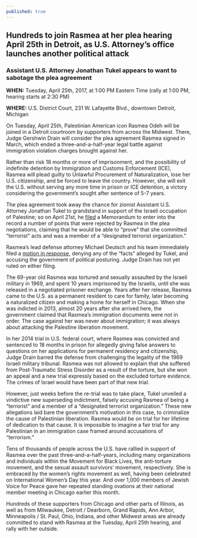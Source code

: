 ```yaml
---
published: true
---
```

## Hundreds to join Rasmea at her plea hearing April 25th in Detroit, as U.S. Attorney’s office launches another political attack

### Assistant U.S. Attorney Jonathan Tukel appears to want to sabotage the plea agreement

**WHEN:** Tuesday, April 25th, 2017, at 1:00 PM Eastern Time (rally at 1:00 PM, hearing starts at 2:30 PM)

**WHERE:** U.S. District Court, 231 W. Lafayette Blvd., downtown Detroit, Michigan

On Tuesday, April 25th, Palestinian American icon Rasmea Odeh will be joined in a Detroit courtroom by supporters from across the Midwest. There, Judge Gershwin Drain will consider the plea agreement Rasmea signed in March, which ended a three-and-a-half-year legal battle against immigration violation charges brought against her.

Rather than risk 18 months or more of imprisonment, and the possibility of indefinite detention by Immigration and Customs Enforcement (ICE), Rasmea will plead guilty to Unlawful Procurement of Naturalization, lose her U.S. citizenship, and be forced to leave the country. However, she will exit the U.S. without serving any more time in prison or ICE detention, a victory considering the government’s sought after sentence of 5-7 years.

The plea agreement took away the chance for zionist Assistant U.S. Attorney Jonathan Tukel to grandstand in support of the Israeli occupation of Palestine; so on April 21st, he [filed](https://drive.google.com/file/d/0B1YcQ8ThsCDaaFdaLXRsLUozUlE/view) a Memorandum to enter into the record a number of points that were rejected by Rasmea in the plea negotiations, claiming that he would be able to “prove” that she committed “terrorist” acts and was a member of a “designated terrorist organization.”

Rasmea’s lead defense attorney Michael Deutsch and his team immediately filed a [motion in response](https://drive.google.com/file/d/0B1YcQ8ThsCDaamw1M2pwdHVNUjg/view), denying any of the “facts” alleged by Tukel, and accusing the government of political posturing.  Judge Drain has not yet ruled on either filing.

The 69-year old Rasmea was tortured and sexually assaulted by the Israeli military in 1969, and spent 10 years imprisoned by the Israelis, until she was released in a negotiated prisoner exchange. Years after her release, Rasmea came to the U.S. as a permanent resident to care for family, later becoming a naturalized citizen and making a home for herself in Chicago. When she was indicted in 2013, almost 20 years after she arrived here, the government claimed that Rasmea’s immigration documents were not in order. The case against her was never about immigration; it was always about attacking the Palestine liberation movement.

In her 2014 trial in U.S. federal court, where Rasmea was convicted and sentenced to 18 months in prison for allegedly giving false answers to questions on her applications for permanent residency and citizenship, Judge Drain barred the defense from challenging the legality of the 1969 Israeli military tribunal. Rasmea was not allowed to explain that she suffered from Post-Traumatic Stress Disorder as a result of the torture, but she won an appeal and a new trial expressly based on the excluded torture evidence. The crimes of Israel would have been part of that new trial.

However, just weeks before the re-trial was to take place, Tukel unveiled a vindictive new superseding indictment, falsely accusing Rasmea of being a “terrorist” and a member of a “designated terrorist organization.” These new allegations laid bare the government’s motivation in this case, to criminalize the cause of Palestinian liberation. Rasmea would be on trial for her lifetime of dedication to that cause. It is impossible to imagine a fair trial for any Palestinian in an immigration case framed around accusations of “terrorism.”

Tens of thousands of people across the U.S. have rallied in support of Rasmea over the past three-and-a-half-years, including many organizations and individuals within the Movement for Black Lives, the anti-torture movement, and the sexual assault survivors’ movement, respectively. She is embraced by the women’s rights movement as well, having been celebrated on International Women’s Day this year.  And over 1,000 members of Jewish Voice for Peace gave her repeated standing ovations at their national member meeting in Chicago earlier this month.

Hundreds of these supporters from Chicago and other parts of Illinois, as well as from Milwaukee, Detroit / Dearborn, Grand Rapids, Ann Arbor, Minneapolis / St. Paul, Ohio, Indiana, and other Midwest areas are already committed to stand with Rasmea at the Tuesday, April 25th hearing, and rally with her outside.
